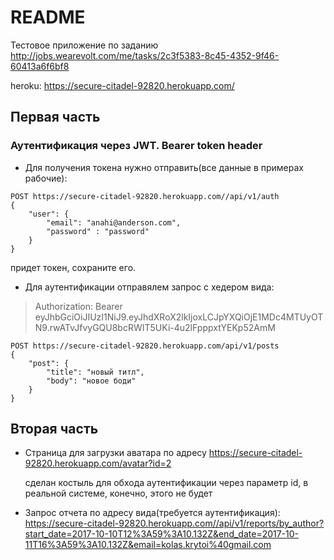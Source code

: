 # README

Тестовое приложение по заданию http://jobs.wearevolt.com/me/tasks/2c3f5383-8c45-4352-9f46-60413a6f6bf8

heroku: https://secure-citadel-92820.herokuapp.com/

## Первая часть
### Аутентификация через JWT. Bearer token header

* Для получения токена нужно отправить(все данные в примерах рабочие):

```
POST https://secure-citadel-92820.herokuapp.com//api/v1/auth
{
	"user": {
		"email": "anahi@anderson.com",
		"password" : "password"
	}
}
```

придет токен, сохраните его.

* Для аутентификации отправялем запрос с хедером вида:

> Authorization: Bearer eyJhbGciOiJIUzI1NiJ9.eyJhdXRoX2lkIjoxLCJpYXQiOjE1MDc4MTUyOTN9.rwATvJfvyGQU8bcRWIT5UKi-4u2lFpppxtYEKp52AmM

```
POST https://secure-citadel-92820.herokuapp.com/api/v1/posts
{
	"post": {
		"title": "новый титл",
		"body": "новое боди"
	}
}
```

## Вторая часть

* Страница для загрузки аватара по адресу https://secure-citadel-92820.herokuapp.com/avatar?id=2

  сделан костыль для обхода аутентификации через параметр id, в реальной системе, конечно, этого не будет

* Запрос отчета по адресу вида(требуется аутентификация):
https://secure-citadel-92820.herokuapp.com//api/v1/reports/by_author?start_date=2017-10-10T12%3A59%3A10.132Z&end_date=2017-10-11T16%3A59%3A10.132Z&email=kolas.krytoi%40gmail.com
